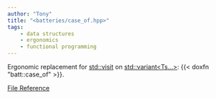 ```yaml
---
author: "Tony"
title: "<batteries/case_of.hpp>"
tags:
    - data structures
    - ergonomics
    - functional programming
---
```

Ergonomic replacement for [std::visit](https://en.cppreference.com/w/cpp/utility/variant/visit) on [std::variant<Ts...>](https://en.cppreference.com/w/cpp/utility/variant): {{< doxfn "batt::case_of" >}}.

[File Reference](/reference/files/case__of_8hpp)
<!--more-->
